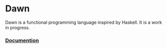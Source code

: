 # Dawn

Dawn is a functional programming language inspired by Haskell. It is a work in progress.

### [Documention](./documentation/DOCUMENTATION.md)